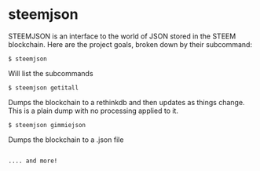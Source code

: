 # steemjson

STEEMJSON is an interface to the world of JSON stored in the STEEM blockchain.  Here are the project goals, broken down by their subcommand:

```
$ steemjson
```
Will list the subcommands

```
$ steemjson getitall
```
Dumps the blockchain to a rethinkdb and then updates as things change.  This is a plain dump with no processing applied to it.

```
$ steemjson gimmiejson
```
Dumps the blockchain to a .json file

```

.... and more!
